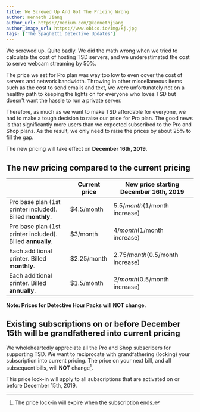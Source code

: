 ```yaml
---
title: We Screwed Up And Got The Pricing Wrong
author: Kenneth Jiang
author_url: https://medium.com/@kennethjiang
author_image_url: https://www.obico.io/img/kj.jpg
tags: ['The Spaghetti Detective Updates']
---
```


We screwed up. Quite badly. We did the math wrong when we tried to calculate the cost of hosting TSD servers, and we underestimated the cost to serve webcam streaming by 50%.

The price we set for Pro plan was way too low to even cover the cost of servers and network bandwidth. Throwing in other miscellaneous items such as the cost to send emails and text, we were unfortunately not on a healthy path to keeping the lights on for everyone who loves TSD but doesn't want the hassle to run a private server.

Therefore, as much as we want to make TSD affordable for everyone, we had to make a tough decision to raise our price for Pro plan. The good news is that significantly more users than we expected subscribed to the Pro and Shop plans. As the result, we only need to raise the prices by about 25% to fill the gap.

The new pricing will take effect on **December 16th, 2019**.

<!--truncate-->

## The new pricing compared to the current pricing


| | Current price | New price starting December 16th, 2019 |
|------|-------|---------|
| Pro base plan (1st printer included). Billed **monthly**. | $4.5/month | $5.5/month ($1/month increase) |
| Pro base plan (1st printer included). Billed **annually**. | $3/month | $4/month ($1/month increase) |
| Each additional printer. Billed **monthly**. | $2.25/month | $2.75/month ($0.5/month increase) |
| Each additional printer. Billed **annually**. | $1.5/month | $2/month ($0.5/month increase) |

**Note: Prices for Detective Hour Packs will NOT change.**

## Existing subscriptions on or before December 15th will be grandfathered into current pricing

We wholeheartedly appreciate all the Pro and Shop subscribers for supporting TSD. We want to reciprocate with grandfathering (locking) your subscription into current pricing. The price on your next bill, and all subsequent bills, will **NOT** change[^1].

This price lock-in will apply to all subscriptions that are activated on or before December 15th, 2019.

[^1]: The price lock-in will expire when the subscription ends.
